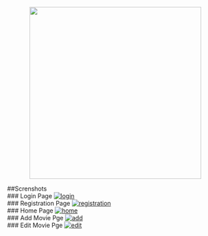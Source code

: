<p align="center"><a href="https://laravel.com" target="_blank"><img src="https://raw.githubusercontent.com/laravel/art/master/logo-lockup/5%20SVG/2%20CMYK/1%20Full%20Color/laravel-logolockup-cmyk-red.svg" width="400"></a></p>
##Screnshots <br>
### Login Page 
<a href="https://ibb.co/9yBtbsg"><img src="https://i.ibb.co/2cRNvgh/login.png" alt="login" border="0"></a> <br>
### Registration Page
<a href="https://ibb.co/2SmDLff"><img src="https://i.ibb.co/RNZxMVV/registration.png" alt="registration" border="0"></a> <br>
### Home Page
<a href="https://ibb.co/gj3XvBJ"><img src="https://i.ibb.co/yfXMhbq/home.png" alt="home" border="0"></a> <br>
### Add Movie Pge
<a href="https://ibb.co/7p71B49"><img src="https://i.ibb.co/bvpKYJf/add.png" alt="add" border="0"></a> <br>
### Edit Movie Pge
<a href="https://ibb.co/3mG9PPz"><img src="https://i.ibb.co/4R9n00d/edit.png" alt="edit" border="0"></a> <br>
